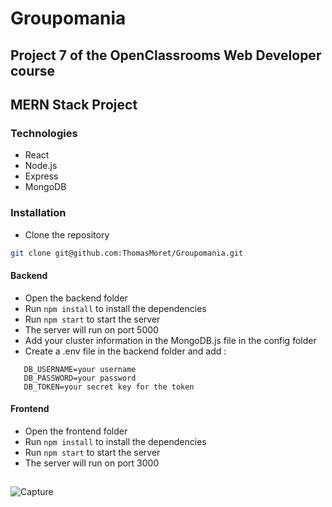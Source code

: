 # Groupomania

## Project 7 of the OpenClassrooms Web Developer course

## MERN Stack Project

### Technologies

- React
- Node.js
- Express
- MongoDB

### Installation

- Clone the repository

```bash
git clone git@github.com:ThomasMoret/Groupomania.git
```

#### Backend

- Open the backend folder
- Run `npm install` to install the dependencies
- Run `npm start` to start the server
- The server will run on port 5000
- Add your cluster information in the MongoDB.js file in the config folder
- Create a .env file in the backend folder and add :

```
   DB_USERNAME=your username
   DB_PASSWORD=your password
   DB_TOKEN=your secret key for the token
```

#### Frontend

- Open the frontend folder
- Run `npm install` to install the dependencies
- Run `npm start` to start the server
- The server will run on port 3000

##

![Capture](https://user-images.githubusercontent.com/104968647/201071185-61e7765d-a3fa-4844-9bbe-3fa5b080f752.PNG)
